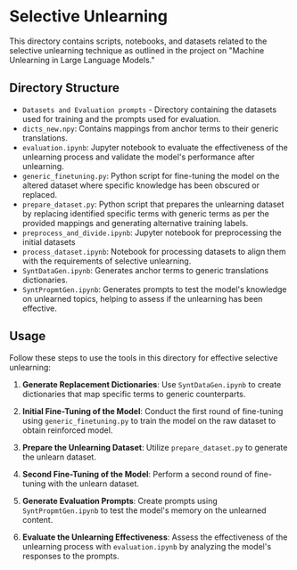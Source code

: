# Selective Unlearning

This directory contains scripts, notebooks, and datasets related to the selective unlearning technique as outlined in the project on "Machine Unlearning in Large Language Models." 

## Directory Structure

- `Datasets and Evaluation prompts` - Directory containing the datasets used for training and the prompts used for evaluation.
- `dicts_new.npy`: Contains mappings from anchor terms to their generic translations.
- `evaluation.ipynb`: Jupyter notebook to evaluate the effectiveness of the unlearning process and validate the model's performance after unlearning.
- `generic_finetuning.py`: Python script for fine-tuning the model on the altered dataset where specific knowledge has been obscured or replaced.
- `prepare_dataset.py`: Python script that prepares the unlearning dataset by replacing identified specific terms with generic terms as per the provided mappings and generating alternative training labels.
- `preprocess_and_divide.ipynb`: Jupyter notebook for preprocessing the initial datasets
- `process_dataset.ipynb`: Notebook for processing datasets to align them with the requirements of selective unlearning.
- `SyntDataGen.ipynb`: Generates anchor terms to generic translations dictionaries.
- `SyntPropmtGen.ipynb`: Generates prompts to test the model's knowledge on unlearned topics, helping to assess if the unlearning has been effective.


## Usage

Follow these steps to use the tools in this directory for effective selective unlearning:

1. **Generate Replacement Dictionaries**: Use `SyntDataGen.ipynb` to create dictionaries that map specific terms to generic counterparts.

2. **Initial Fine-Tuning of the Model**: Conduct the first round of fine-tuning using `generic_finetuning.py` to train the model on the raw dataset to obtain reinforced model.

3. **Prepare the Unlearning Dataset**: Utilize `prepare_dataset.py` to generate the unlearn dataset.

4. **Second Fine-Tuning of the Model**: Perform a second round of fine-tuning with the unlearn dataset.

5. **Generate Evaluation Prompts**: Create prompts using `SyntPropmtGen.ipynb` to test the model's memory on the unlearned content.

6. **Evaluate the Unlearning Effectiveness**: Assess the effectiveness of the unlearning process with `evaluation.ipynb` by analyzing the model's responses to the prompts.

